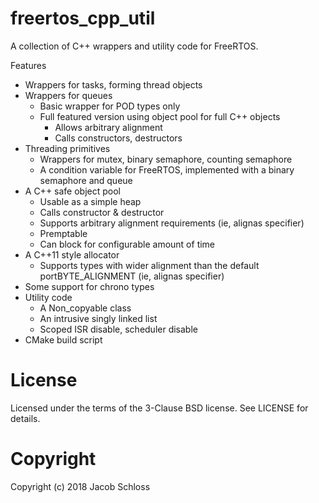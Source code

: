 # freertos_cpp_util

A collection of C++ wrappers and utility code for FreeRTOS.

Features
 * Wrappers for tasks, forming thread objects
 * Wrappers for queues
    * Basic wrapper for POD types only
    * Full featured version using object pool for full C++ objects
       * Allows arbitrary alignment
       * Calls constructors, destructors
 * Threading primitives
    * Wrappers for mutex, binary semaphore, counting semaphore
    * A condition variable for FreeRTOS, implemented with a binary semaphore and queue
 * A C++ safe object pool
    * Usable as a simple heap
    * Calls constructor & destructor
    * Supports arbitrary alignment requirements (ie, alignas specifier)
    * Premptable
    * Can block for configurable amount of time
 * A C++11 style allocator
    * Supports types with wider alignment than the default portBYTE_ALIGNMENT  (ie, alignas specifier)
 * Some support for chrono types
 * Utility code
    * A Non_copyable class
    * An intrusive singly linked list
    * Scoped ISR disable, scheduler disable
 * CMake build script

# License

Licensed under the terms of the 3-Clause BSD license. See LICENSE for details.

# Copyright

Copyright (c) 2018 Jacob Schloss